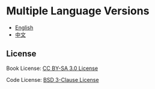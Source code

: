# Multiple Language Versions

* [English](en/preface.md)
* [中文](zh/preface.md)

## License
Book License: [CC BY-SA 3.0 License](http://creativecommons.org/licenses/by-sa/3.0/)

Code License: [BSD 3-Clause License](<https://github.com/astaxie/build-web-application-with-golang/blob/master/LICENSE.md>)


